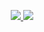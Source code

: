 <p align="center">
  <a href="https://github.com/PeterBrain">
    <img src="https://github-readme-stats.vercel.app/api?username=peterbrain&theme=default&title_color=0366d6&text_color=333&icon_color=0366d6&bg_color=ffffff&hide_border=true&hide_title=false&show_icons=true&hide_rank=false&line_height=25&count_private=true&include_all_commits=true">
  </a>
  <a href="https://github.com/PeterBrain">
    <img src="https://github-readme-stats.vercel.app/api/top-langs/?username=peterbrain&theme=default&title_color=0366d6&text_color=333&icon_color=0366d6&bg_color=ffffff&hide_border=true&hide=html,css&layout=compact&langs_count=10">
  </a>
  <!--<img src="https://github-readme-stats.vercel.app/api/wakatime?username=peterbrain">-->
</p>

<!--
### Hi there 👋

**PeterBrain/peterbrain** is a ✨ _special_ ✨ repository because its `README.md` (this file) appears on your GitHub profile.

Here are some ideas to get you started:

- 🔭 I’m currently working on ...
- 🌱 I’m currently learning ...
- 👯 I’m looking to collaborate on ...
- 🤔 I’m looking for help with ...
- 💬 Ask me about ...
- 📫 How to reach me: ...
- 😄 Pronouns: ...
- ⚡ Fun fact: ...
-->

